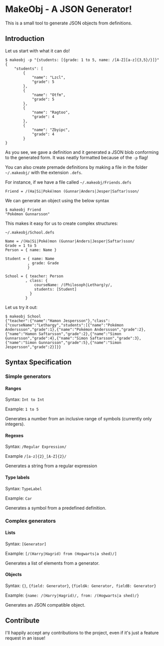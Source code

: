# MakeObj - A JSON Generator!

This is a small tool to generate JSON objects from definitions.

## Introduction
Let us start with what it can do!
```
$ makeobj -p "{students: [{grade: 1 to 5, name: /[A-Z][a-z]{3,5}/}]}"
{
    "students": [
        {
            "name": "Lzcl",
            "grade": 5
        },
        {
            "name": "Otfm",
            "grade": 5
        },
        {
            "name": "Ragtoo",
            "grade": 4
        },
        {
            "name": "Zbyipc",
            "grade": 4
        }
}
```

As you see, we gave a definition and it generated a JSON blob conforming to the generated form. 
It was neatly formatted because of the `-p` flag!

You can also create premade definitions by making a file in the folder `~/.makeobj/` with the extension 
`.defs`.

For instance, if we have a file called `~/.makeobj/Friends.defs`
```
Friend = /(Ha|Si|Poké)mon (Gunnar|Anders|Jesper|Saftar)sson/
```

We can generate an object using the below syntax
```
$ makeobj Friend
"Pokémon Gunnarsson"
```

This makes it easy for us to create complex structures:

`~/.makeobj/School.defs`
```
Name = /(Ha|Si|Poké)mon (Gunnar|Anders|Jesper|Saftar)sson/
Grade = 1 to 5
Person = { name: Name }

Student = { name: Name
          , grade: Grade
          }

School = { teacher: Person
         , class: { 
             courseName: /(Philosoph|Letharg)y/,
             students: [Student]
           }
         }
```

Let us try it out:
```
$ makeobj School
{"teacher":{"name":"Hamon Jespersson"},"class":{"courseName":"Lethargy","students":[{"name":"Pokémon Anderssson","grade":1},{"name":"Pokémon Anderssson","grade":2},{"name":"Hamon Saftarsson","grade":2},{"name":"Simon Gunnarsson","grade":4},{"name":"Simon Saftarsson","grade":3},{"name":"Simon Gunnarsson","grade":5},{"name":"Simon Jespersson","grade":2}]}}
```

## Syntax Specification
### Simple generators
#### Ranges
Syntax: `Int to Int`

Example: `1 to 5`

Generates a number from an inclusive range of symbols (currently only integers).

#### Regexes
Syntax: `/Regular Expression/`

Example `/[a-z]{2}_[A-Z]{2}/`

Generates a string from a regular expression

#### Type labels
Syntax: `TypeLabel`

Example: `Car`

Generates a symbol from a predefined definition.

### Complex generators
#### Lists
Syntax: `[Generator]`

Example: `[/(Harry|Hagrid) from (Hogwarts|a shed)/]`

Generates a list of elements from a generator.

#### Objects
Syntax: `{}`, `{field: Generator}`, `{fieldA: Generator, fieldB: Generator}`

Example: `{name: /(Harry|Hagrid)/, from: /(Hogwarts|a shed)/}`

Generates an JSON compatible object.

## Contribute
I'll happily accept any contributions to the project, even if it's just a feature request in an issue!
